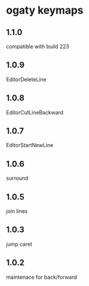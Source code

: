 <!-- Keep a Changelog guide -> https://keepachangelog.com -->

# ogaty keymaps

## 1.1.0  
compatible with build 223  
## 1.0.9  
EditorDeleteLine  
## 1.0.8  
EditorCutLineBackward  
## 1.0.7  
EditorStartNewLine  
## 1.0.6  
surround  
## 1.0.5  
join lines  
## 1.0.3  
jump caret  
## 1.0.2  
maintenace for back/forward  
